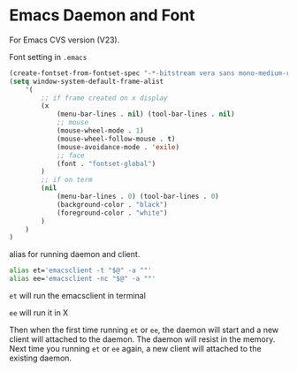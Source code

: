 # Emacs Daemon and Font


For Emacs CVS version (V23).

Font setting in `.emacs`

```lisp
(create-fontset-from-fontset-spec "-*-bitstream vera sans mono-medium-r-*-*-13-*-*-*-*-*-fontset-global, han: WenQuanYi Zen Hei-8")
(setq window-system-default-frame-alist
    '(
        ;; if frame created on x display
        (x
            (menu-bar-lines . nil) (tool-bar-lines . nil)
            ;; mouse
            (mouse-wheel-mode . 1)
            (mouse-wheel-follow-mouse . t)
            (mouse-avoidance-mode . 'exile)
            ;; face
            (font . "fontset-global")
        )
        ;; if on term
        (nil
            (menu-bar-lines . 0) (tool-bar-lines . 0)
            (background-color . "black")
            (foreground-color . "white")
        )
    )
)
```

alias for running daemon and client.

```bash
alias et='emacsclient -t "$@" -a ""'
alias ee='emacsclient -nc "$@" -a ""'
```

`et` will run the emacsclient in terminal

`ee` will run it in X

Then when the first time running `et` or `ee`, the daemon will start and a new client will attached to the daemon. The daemon will resist in the memory. Next time you running `et` or `ee` again, a new client will attached to the existing daemon.

